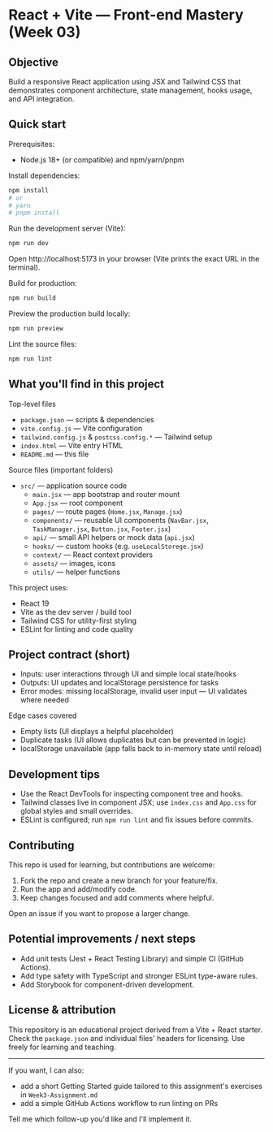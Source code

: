 # React + Vite — Front-end Mastery (Week 03)

## Objective
Build a responsive React application using JSX and Tailwind CSS that demonstrates component architecture, state management, hooks usage, and API integration.

## Quick start

Prerequisites:

- Node.js 18+ (or compatible) and npm/yarn/pnpm

Install dependencies:

```bash
npm install
# or
# yarn
# pnpm install
```

Run the development server (Vite):

```bash
npm run dev
```

Open http://localhost:5173 in your browser (Vite prints the exact URL in the terminal).

Build for production:

```bash
npm run build
```

Preview the production build locally:

```bash
npm run preview
```

Lint the source files:

```bash
npm run lint
```

## What you'll find in this project

Top-level files

- `package.json` — scripts & dependencies
- `vite.config.js` — Vite configuration
- `tailwind.config.js` & `postcss.config.*` — Tailwind setup
- `index.html` — Vite entry HTML
- `README.md` — this file

Source files (important folders)

- `src/` — application source code
	- `main.jsx` — app bootstrap and router mount
	- `App.jsx` — root component
	- `pages/` — route pages (`Home.jsx`, `Manage.jsx`)
	- `components/` — reusable UI components (`NavBar.jsx`, `TaskManager.jsx`, `Button.jsx`, `Footer.jsx`)
	- `api/` — small API helpers or mock data (`api.jsx`)
	- `hooks/` — custom hooks (e.g. `useLocalStorege.jsx`)
	- `context/` — React context providers
	- `assets/` — images, icons
	- `utils/` — helper functions

This project uses:

- React 19
- Vite as the dev server / build tool
- Tailwind CSS for utility-first styling
- ESLint for linting and code quality

## Project contract (short)

- Inputs: user interactions through UI and simple local state/hooks
- Outputs: UI updates and localStorage persistence for tasks
- Error modes: missing localStorage, invalid user input — UI validates where needed

Edge cases covered

- Empty lists (UI displays a helpful placeholder) 
- Duplicate tasks (UI allows duplicates but can be prevented in logic)
- localStorage unavailable (app falls back to in-memory state until reload)

## Development tips

- Use the React DevTools for inspecting component tree and hooks.
- Tailwind classes live in component JSX; use `index.css` and `App.css` for global styles and small overrides.
- ESLint is configured; run `npm run lint` and fix issues before commits.

## Contributing

This repo is used for learning, but contributions are welcome:

1. Fork the repo and create a new branch for your feature/fix.
2. Run the app and add/modify code.
3. Keep changes focused and add comments where helpful.

Open an issue if you want to propose a larger change.

## Potential improvements / next steps

- Add unit tests (Jest + React Testing Library) and simple CI (GitHub Actions).
- Add type safety with TypeScript and stronger ESLint type-aware rules.
- Add Storybook for component-driven development.

## License & attribution

This repository is an educational project derived from a Vite + React starter. Check the `package.json` and individual files' headers for licensing. Use freely for learning and teaching.

---

If you want, I can also:

- add a short Getting Started guide tailored to this assignment's exercises in `Week3-Assignment.md`
- add a simple GitHub Actions workflow to run linting on PRs

Tell me which follow-up you'd like and I'll implement it.
